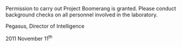Permission to carry out Project Boomerang is granted. Please conduct background checks on all personnel involved in the laboratory.

<div class="signature">

Pegasus, Director of Intelligence

2011 November 11<sup>th</sup>

</div>